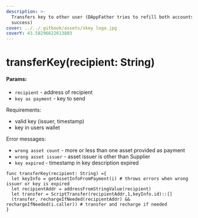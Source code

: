```yaml
---
description: >-
  Transfers key to other user (DAppFather tries to refill both accounts on
  success)
cover: ../../.gitbook/assets/skey logo.jpg
coverY: 43.58296622613803
---
```


# transferKey(recipient: String)

#### Params:

* `recipient` - address of recipient
* `key as payment` - key to send

Requirements:

* valid key (issuer, timestamp)
* key in users wallet

Error messages:

* `wrong asset count` - more or less than one asset provided as payment
* `wrong asset issuer` - asset issuer is other than Supplier
* `key expired` - timestamp in key description expired

```
func transferKey(recipient: String) ={
  let keyInfo = getAssetInfoFromPayment(i) # throws errors when wrong issuer or key is expired
  let recipientAddr = addressFromStringValue(recipient)
  let transfer = ScriptTransfer(recipientAddr,1,keyInfo.id)::[]
  (transfer, rechargeIfNeeded(recipientAddr) && rechargeIfNeeded(i.caller)) # transfer and recharge if needed
}
```

